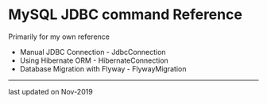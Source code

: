 # MySQL JDBC command Reference
Primarily for my own reference

* Manual JDBC Connection - JdbcConnection
* Using Hibernate ORM - HibernateConnection
* Database Migration with Flyway - FlywayMigration

---
last updated on Nov-2019
